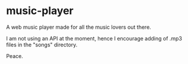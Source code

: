 # music-player
A web music player made for all the music lovers out there. 

I am not using an API at the moment, hence I encourage adding of .mp3 files in the "songs" directory.

Peace.
